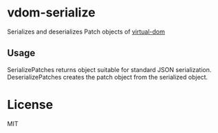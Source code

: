 # vdom-serialize

Serializes and deserializes Patch objects of [virtual-dom](https://github.com/Matt-Esch/virtual-dom)

## Usage

SerializePatches returns object suitable for standard JSON serialization.
DeserializePatches creates the patch object from the serialized object.

# License

MIT
